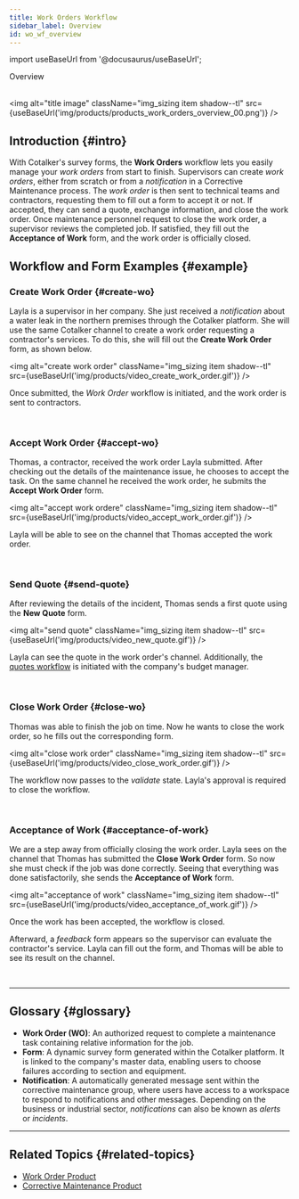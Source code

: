 ```yaml
---
title: Work Orders Workflow
sidebar_label: Overview
id: wo_wf_overview
---
```


import useBaseUrl from '@docusaurus/useBaseUrl'; 

<span className="hero__title">Overview</span>
<br/>
<br/>

<img alt="title image" className="img_sizing item shadow--tl" src={useBaseUrl('img/products/products_work_orders_overview_00.png')} />

## Introduction {#intro}

With Cotalker's survey forms, the **Work Orders** workflow lets you easily manage your _work orders_ from start to finish. Supervisors can create _work orders_, either from scratch or from a _notification_ in a Corrective Maintenance process. The _work order_ is then sent to technical teams and contractors, requesting them to fill out a form to accept it or not. If accepted, they can send a quote, exchange information, and close the work order. Once maintenance personnel request to close the work order, a supervisor reviews the completed job. If satisfied, they fill out the **Acceptance of Work** form, and the work order is officially closed.

## Workflow and Form Examples {#example}

### Create Work Order {#create-wo}

<div className="alert alert--primary">

Layla is a supervisor in her company. She just received a _notification_ about a water leak in the northern premises through the Cotalker platform. She will use the same Cotalker channel to create a work order requesting a contractor's services. To do this, she will fill out the **Create Work Order** form, as shown below.

<img alt="create work order" className="img_sizing item shadow--tl" src={useBaseUrl('img/products/video_create_work_order.gif')} />
<br/>

Once submitted, the _Work Order_ workflow is initiated, and the work order is sent to contractors.

</div>
<br/>

### Accept Work Order {#accept-wo}

<div className="alert alert--primary">

Thomas, a contractor, received the work order Layla submitted. After checking out the details of the maintenance issue, he chooses to accept the task. On the same channel he received the work order, he submits the **Accept Work Order** form.

<img alt="accept work ordere" className="img_sizing item shadow--tl" src={useBaseUrl('img/products/video_accept_work_order.gif')} />
<br/>

Layla will be able to see on the channel that Thomas accepted the work order.

</div>
<br/>

### Send Quote {#send-quote}

<div className="alert alert--primary">

After reviewing the details of the incident, Thomas sends a first quote using the **New Quote** form. 

<img alt="send quote" className="img_sizing item shadow--tl" src={useBaseUrl('img/products/video_new_quote.gif')} />
<br/>

Layla can see the quote in the work order's channel. Additionally, the [quotes workflow](/docs/products/workflows/budget_management/overview) is initiated with the company's budget manager.

</div>
<br/>


### Close Work Order {#close-wo}

<div className="alert alert--primary">

Thomas was able to finish the job on time. Now he wants to close the work order, so he fills out the corresponding form.

<img alt="close work order" className="img_sizing item shadow--tl" src={useBaseUrl('img/products/video_close_work_order.gif')} />
<br/>

The workflow now passes to the _validate_ state. Layla's approval is required to close the workflow.

</div>
<br/>

### Acceptance of Work {#acceptance-of-work}

<div className="alert alert--primary">

We are a step away from officially closing the work order. Layla sees on the channel that Thomas has submitted the **Close Work Order** form. So now she must check if the job was done correctly. Seeing that everything was done satisfactorily, she sends the **Acceptance of Work** form.

<img alt="acceptance of work" className="img_sizing item shadow--tl" src={useBaseUrl('img/products/video_acceptance_of_work.gif')} />
<br/>

Once the work has been accepted, the workflow is closed. 

Afterward, a _feedback_ form appears so the supervisor can evaluate the contractor's service. Layla can fill out the form, and Thomas will be able to see its result on the channel.

</div>
<br/>

----

## Glossary {#glossary}
- **Work Order (WO)**: An authorized request to complete a maintenance task containing relative information for the job.
- **Form**: A dynamic survey form generated within the Cotalker platform. It is linked to the company's master data, enabling users to choose failures according to section and equipment.
- **Notification**: A automatically generated message sent within the corrective maintenance group, where users have access to a workspace to respond to notifications and other messages. Depending on the business or industrial sector, _notifications_ can also be known as _alerts_ or _incidents_.

----

## Related Topics {#related-topics}
- [Work Order Product](/docs/products/work_order_product/wo_overview)
- [Corrective Maintenance Product](/docs/products/corrective_maintenance/cm_overview)